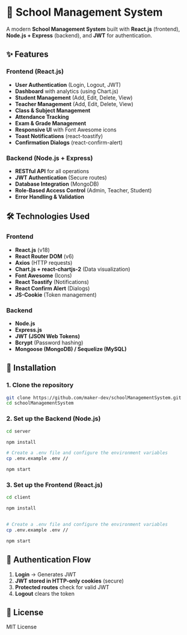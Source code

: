 # 🏫 School Management System  

A modern **School Management System** built with **React.js** (frontend), **Node.js + Express** (backend), and **JWT** for authentication.  

## ✨ Features  

### **Frontend (React.js)**  
- **User Authentication** (Login, Logout, JWT)  
- **Dashboard** with analytics (using Chart.js)  
- **Student Management** (Add, Edit, Delete, View)  
- **Teacher Management** (Add, Edit, Delete, View)  
- **Class & Subject Management**  
- **Attendance Tracking**  
- **Exam & Grade Management**  
- **Responsive UI** with Font Awesome icons  
- **Toast Notifications** (react-toastify)  
- **Confirmation Dialogs** (react-confirm-alert)  

### **Backend (Node.js + Express)**  
- **RESTful API** for all operations  
- **JWT Authentication** (Secure routes)  
- **Database Integration** (MongoDB)  
- **Role-Based Access Control** (Admin, Teacher, Student)  
- **Error Handling & Validation**

## 🛠️ Technologies Used  

### **Frontend**  
- **React.js** (v18)  
- **React Router DOM** (v6)  
- **Axios** (HTTP requests)  
- **Chart.js + react-chartjs-2** (Data visualization)  
- **Font Awesome** (Icons)  
- **React Toastify** (Notifications)  
- **React Confirm Alert** (Dialogs)  
- **JS-Cookie** (Token management)  

### **Backend**  
- **Node.js**  
- **Express.js**  
- **JWT (JSON Web Tokens)**  
- **Bcrypt** (Password hashing)  
- **Mongoose (MongoDB) / Sequelize (MySQL)**  

## 🚀 Installation  

### **1. Clone the repository**  
```bash
git clone https://github.com/maker-dev/schoolManagementSystem.git
cd schoolManagementSystem
```

### **2. Set up the Backend (Node.js)**  
```bash
cd server

npm install

# Create a .env file and configure the environment variables
cp .env.example .env //

npm start 
```

### **3. Set up the Frontend (React.js)**  
```bash
cd client

npm install


# Create a .env file and configure the environment variables
cp .env.example .env //

npm start
```

## 🔐 Authentication Flow  
1. **Login** → Generates JWT  
2. **JWT stored in HTTP-only cookies** (secure)  
3. **Protected routes** check for valid JWT  
4. **Logout** clears the token  

## 📜 License  
MIT License
